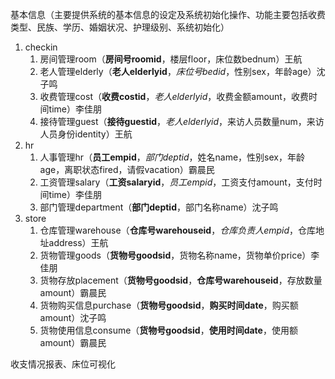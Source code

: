 基本信息（主要提供系统的基本信息的设定及系统初始化操作、功能主要包括收费类型、民族、学历、婚姻状况、护理级别、系统初始化）

1. checkin
   1. 房间管理room（**房间号roomid**，楼层floor，床位数bednum）王航
   3. 老人管理elderly（**老人elderlyid**，*床位号bedid*，性别sex，年龄age）沈子鸣
   4. 收费管理cost（**收费costid**，*老人elderlyid*，收费金额amount，收费时间time）李佳朋
   5. 接待管理guest（**接待guestid**，*老人elderlyid*，来访人员数量num，来访人员身份identity）王航
2. hr
   1. 人事管理hr（**员工empid**，*部门deptid*，姓名name，性别sex，年龄age，离职状态fired，请假vacation）霸晨民
   2. 工资管理salary（**工资salaryid**，*员工empid*，工资支付amount，支付时间time）李佳朋
   3. 部门管理department（**部门deptid**，部门名称name）沈子鸣
3. store
   1. 仓库管理warehouse（**仓库号warehouseid**，*仓库负责人empid*，仓库地址address）王航
   2. 货物管理goods（**货物号goodsid**，货物名称name，货物单价price）李佳朋
   3. 货物存放placement（**货物号goodsid**，**仓库号warehouseid**，存放数量amount）霸晨民
   4. 货物购买信息purchase（**货物号goodsid**，**购买时间date**，购买额amount）沈子鸣
   5. 货物使用信息consume（**货物号goodsid**，**使用时间date**，使用额amount）霸晨民

收支情况报表、床位可视化

